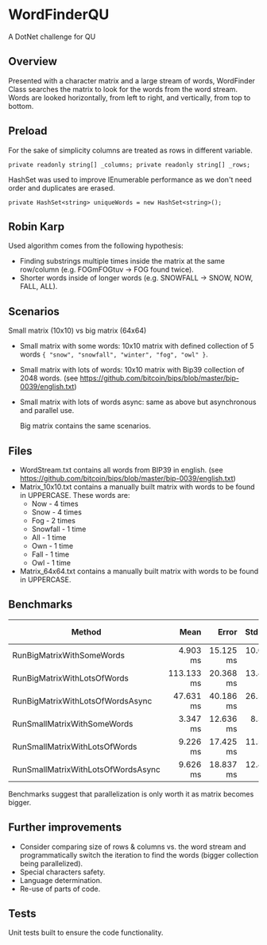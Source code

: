 # WordFinderQU
A DotNet challenge for QU

## Overview
Presented with a character matrix and a large stream of words, WordFinder Class searches the matrix to look for the words from the word stream. 
Words are looked horizontally, from left to right, and vertically, from top to bottom. 

## Preload 
For the sake of simplicity columns are treated as rows in different variable.

`private readonly string[] _columns;
 private readonly string[] _rows;`
    
HashSet was used to improve IEnumerable performance as we don't need order and duplicates are erased.

`private HashSet<string> uniqueWords = new HashSet<string>();`

## Robin Karp
Used algorithm comes from the following hypothesis:
- Finding substrings multiple times inside the matrix at the same row/column (e.g. FOGmFOGtuv -> FOG found twice).
- Shorter words inside of longer words (e.g. SNOWFALL -> SNOW, NOW, FALL, ALL).

## Scenarios
Small matrix (10x10) vs big matrix (64x64)
- Small matrix with some words: 10x10 matrix with defined collection of 5 words `{ "snow", "snowfall", "winter", "fog", "owl" }`.
- Small matrix with lots of words: 10x10 matrix with Bip39 collection of 2048 words. (see https://github.com/bitcoin/bips/blob/master/bip-0039/english.txt)
- Small matrix with lots of words async: same as above but asynchronous and parallel use.

  Big matrix contains the same scenarios.

## Files
- WordStream.txt contains all words from BIP39 in english. (see https://github.com/bitcoin/bips/blob/master/bip-0039/english.txt)
- Matrix_10x10.txt contains a manually built matrix with words to be found in UPPERCASE. These words are:
  - Now - 4 times
  - Snow - 4 times
  - Fog - 2 times
  - Snowfall - 1 time
  - All - 1 time
  - Own - 1 time
  - Fall - 1 time
  - Owl - 1 time
- Matrix_64x64.txt contains a manually built matrix with words to be found in UPPERCASE.

## Benchmarks
| Method                             | Mean       | Error     | StdDev    | Median      | Code Size | Allocated |
|----------------------------------- |-----------:|----------:|----------:|------------:|----------:|----------:|
| RunBigMatrixWithSomeWords          |   4.903 ms | 15.125 ms | 10.004 ms |   1.7227 ms |   3,541 B |  53.68 KB |
| RunBigMatrixWithLotsOfWords        | 113.133 ms | 20.368 ms | 13.472 ms | 107.8106 ms |   3,074 B | 481.75 KB |
| RunBigMatrixWithLotsOfWordsAsync   |  47.631 ms | 40.186 ms | 26.580 ms |  39.3075 ms |   2,717 B | 483.39 KB |
| RunSmallMatrixWithSomeWords        |   3.347 ms | 12.636 ms |  8.358 ms |   0.6898 ms |   4,061 B |  14.47 KB |
| RunSmallMatrixWithLotsOfWords      |   9.226 ms | 17.425 ms | 11.526 ms |   5.1928 ms |   3,074 B | 442.54 KB |
| RunSmallMatrixWithLotsOfWordsAsync |   9.626 ms | 18.837 ms | 12.459 ms |   5.5796 ms |   2,717 B | 444.18 KB |

Benchmarks suggest that parallelization is only worth it as matrix becomes bigger.

## Further improvements
- Consider comparing size of rows & columns vs. the word stream and programmatically switch the iteration to find the words (bigger collection being parallelized).
- Special characters safety.
- Language determination.
- Re-use of parts of code.

## Tests
Unit tests built to ensure the code functionality.
